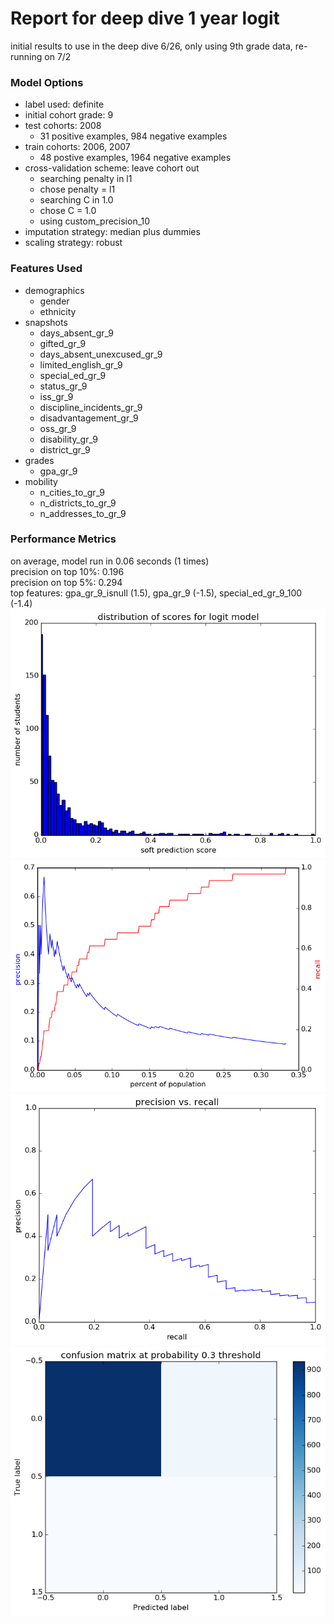 # Report for deep dive 1 year logit
initial results to use in the deep dive 6/26, only using 9th grade data, re-running on 7/2

### Model Options
* label used: definite
* initial cohort grade: 9
* test cohorts: 2008
	 * 31 positive examples, 984 negative examples
* train cohorts: 2006, 2007
	 * 48 postive examples, 1964 negative examples
* cross-validation scheme: leave cohort out
	 * searching penalty in l1
	 * chose penalty = l1
	 * searching C in 1.0
	 * chose C = 1.0
	 * using custom_precision_10
* imputation strategy: median plus dummies
* scaling strategy: robust

### Features Used
* demographics
	 * gender
	 * ethnicity
* snapshots
	 * days_absent_gr_9
	 * gifted_gr_9
	 * days_absent_unexcused_gr_9
	 * limited_english_gr_9
	 * special_ed_gr_9
	 * status_gr_9
	 * iss_gr_9
	 * discipline_incidents_gr_9
	 * disadvantagement_gr_9
	 * oss_gr_9
	 * disability_gr_9
	 * district_gr_9
* grades
	 * gpa_gr_9
* mobility
	 * n_cities_to_gr_9
	 * n_districts_to_gr_9
	 * n_addresses_to_gr_9

### Performance Metrics
on average, model run in 0.06 seconds (1 times) <br/>precision on top 10%: 0.196 <br/>precision on top 5%: 0.294 <br/>top features: gpa_gr_9_isnull (1.5), gpa_gr_9 (-1.5), special_ed_gr_9_100 (-1.4)
![deep_dive_1_year_logit_score_dist.png](deep_dive_1_year_logit_score_dist.png)
![deep_dive_1_year_logit_precision_recall_at_k.png](deep_dive_1_year_logit_precision_recall_at_k.png)
![deep_dive_1_year_logit_pr_vs_threshold.png](deep_dive_1_year_logit_pr_vs_threshold.png)
![deep_dive_1_year_logit_confusion_mat_0.3.png](deep_dive_1_year_logit_confusion_mat_0.3.png)
